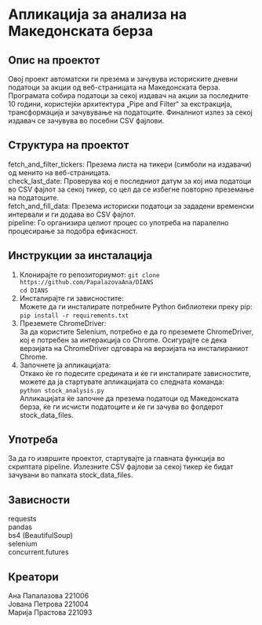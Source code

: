 # Апликација за анализа на Македонската берза


## Опис на проектот   
Овој проект автоматски ги презема и зачувува историските дневни податоци за акции од веб-страницата на Македонската берза. Програмата собира податоци за секој издавач на акции за последните 10 години, користејќи архитектура „Pipe and Filter“ за екстракција, трансформација и зачувување на податоците. Финалниот излез за секој издавач се зачувува во посебни CSV фајлови.

## Структура на проектот  
fetch_and_filter_tickers: Презема листа на тикери (симболи на издавачи) од менито на веб-страницата.  
check_last_date: Проверува кој е последниот датум за кој има податоци во CSV фајлот за секој тикер, со цел да се избегне повторно преземање на податоците.  
fetch_and_fill_data: Презема историски податоци за зададени временски интервали и ги додава во CSV фајлот.  
pipeline: Го организира целиот процес со употреба на паралелно процесирање за подобра ефикасност.  

## Инструкции за инсталација  
1. Клонирајте го репозиториумот:
```git clone https://github.com/PapalazovaAna/DIANS ```  
```cd DIANS```  
3. Инсталирајте ги зависностите:  
Можете да ги инсталирате потребните Python библиотеки преку pip:  
```pip install -r requirements.txt```  
5. Преземете ChromeDriver:  
За да користите Selenium, потребно е да го преземете ChromeDriver, кој е потребен за интеракција со Chrome. Осигурајте се дека верзијата на ChromeDriver одговара на верзијата на инсталираниот Chrome.  
7. Започнете ја апликацијата:  
Откако ќе го подесите средината и ќе ги инсталирате зависностите, можете да ја стартувате апликацијата со следнaта команда:  
```python stock_analysis.py```  
Апликацијата ќе започне да презема податоци од Македонската берза, ќе ги исчисти податоците и ќе ги зачува во фолдерот stock_data_files.  

## Употреба  
За да го извршите проектот, стартувајте ја главната функција во скриптата pipeline. Излезните CSV фајлови за секој тикер ќе бидат зачувани во папката stock_data_files.  

## Зависности  
requests  
pandas  
bs4 (BeautifulSoup)  
selenium  
concurrent.futures  

## Креатори  
Ана Папалазова 221006  
Јована Петрова 221004  
Марија Прастова 221093
